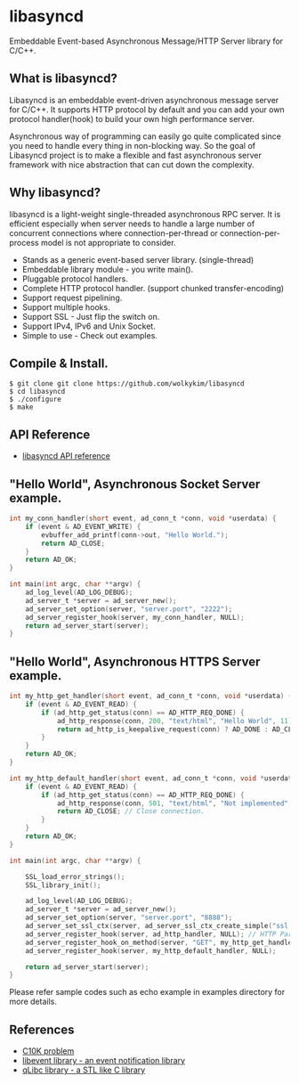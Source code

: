 libasyncd
=========

Embeddable Event-based Asynchronous Message/HTTP Server library for C/C++.

## What is libasyncd?

Libasyncd is an embeddable event-driven asynchronous message server for C/C++.
It supports HTTP protocol by default and you can add your own protocol handler(hook)
to build your own high performance server.

Asynchronous way of programming can easily go quite complicated since you need to
handle every thing in non-blocking way. So the goal of Libasyncd project is
to make a flexible and fast asynchronous server framework with nice abstraction that
can cut down the complexity.

## Why libasyncd?

libasyncd is a light-weight single-threaded asynchronous RPC server. It is efficient
especially when server needs to handle a large number of concurrent connections where
connection-per-thread or connection-per-process model is not appropriate to consider.

* Stands as a generic event-based server library. (single-thread)
* Embeddable library module - you write main().
* Pluggable protocol handlers.
* Complete HTTP protocol handler. (support chunked transfer-encoding)
* Support request pipelining.
* Support multiple hooks.
* Support SSL - Just flip the switch on.
* Support IPv4, IPv6 and Unix Socket.
* Simple to use - Check out examples.

## Compile & Install.
```
$ git clone git clone https://github.com/wolkykim/libasyncd
$ cd libasyncd
$ ./configure
$ make
```

## API Reference

* [libasyncd API reference](http://wolkykim.github.io/libasyncd/doc/html/)

## "Hello World", Asynchronous Socket Server example.
```c
int my_conn_handler(short event, ad_conn_t *conn, void *userdata) {
    if (event & AD_EVENT_WRITE) {
        evbuffer_add_printf(conn->out, "Hello World.");
        return AD_CLOSE;
    }
    return AD_OK;
}

int main(int argc, char **argv) {
    ad_log_level(AD_LOG_DEBUG);
    ad_server_t *server = ad_server_new();
    ad_server_set_option(server, "server.port", "2222");
    ad_server_register_hook(server, my_conn_handler, NULL);
    return ad_server_start(server);
}
```

## "Hello World", Asynchronous HTTPS Server example.
```c
int my_http_get_handler(short event, ad_conn_t *conn, void *userdata) {
    if (event & AD_EVENT_READ) {
        if (ad_http_get_status(conn) == AD_HTTP_REQ_DONE) {
            ad_http_response(conn, 200, "text/html", "Hello World", 11);
            return ad_http_is_keepalive_request(conn) ? AD_DONE : AD_CLOSE;
        }
    }
    return AD_OK;
}

int my_http_default_handler(short event, ad_conn_t *conn, void *userdata) {
    if (event & AD_EVENT_READ) {
        if (ad_http_get_status(conn) == AD_HTTP_REQ_DONE) {
            ad_http_response(conn, 501, "text/html", "Not implemented", 15);
            return AD_CLOSE; // Close connection.
        }
    }
    return AD_OK;
}

int main(int argc, char **argv) {

    SSL_load_error_strings();
    SSL_library_init();

    ad_log_level(AD_LOG_DEBUG);
    ad_server_t *server = ad_server_new();
    ad_server_set_option(server, "server.port", "8888");
    ad_server_set_ssl_ctx(server, ad_server_ssl_ctx_create_simple("ssl.cert", "ssl.pkey"));
    ad_server_register_hook(server, ad_http_handler, NULL); // HTTP Parser is also a hook.
    ad_server_register_hook_on_method(server, "GET", my_http_get_handler, NULL);
    ad_server_register_hook(server, my_http_default_handler, NULL);

    return ad_server_start(server);
}
```

Please refer sample codes such as echo example in examples directory for more details.

## References

* [C10K problem](http://en.wikipedia.org/wiki/C10k_problem)
* [libevent library - an event notification library](http://libevent.org/)
* [qLibc library - a STL like C library](http://wolkykim.github.io/qlibc/)
